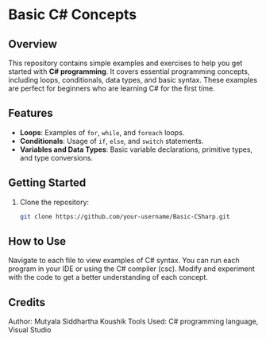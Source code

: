 # **Basic C# Concepts**

## **Overview**
This repository contains simple examples and exercises to help you get started with **C# programming**. It covers essential programming concepts, including loops, conditionals, data types, and basic syntax. These examples are perfect for beginners who are learning C# for the first time.

## **Features**
- **Loops**: Examples of `for`, `while`, and `foreach` loops.
- **Conditionals**: Usage of `if`, `else`, and `switch` statements.
- **Variables and Data Types**: Basic variable declarations, primitive types, and type conversions.

## **Getting Started**

1. Clone the repository:
   ```bash
   git clone https://github.com/your-username/Basic-CSharp.git


## **How to Use**
Navigate to each file to view examples of C# syntax.
You can run each program in your IDE or using the C# compiler (csc).
Modify and experiment with the code to get a better understanding of each concept.

## **Credits**
Author: Mutyala Siddhartha Koushik
Tools Used: C# programming language, Visual Studio
